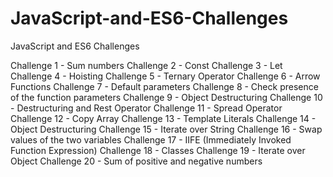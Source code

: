 # JavaScript-and-ES6-Challenges

JavaScript and ES6 Challenges

Challenge 1 - Sum numbers
Challenge 2 - Const
Challenge 3 - Let
Challenge 4 - Hoisting
Challenge 5 - Ternary Operator
Challenge 6 - Arrow Functions
Challenge 7 - Default parameters
Challenge 8 - Check presence of the function parameters
Challenge 9 - Object Destructuring
Challenge 10 - Destructuring and Rest Operator
Challenge 11 - Spread Operator
Challenge 12 - Copy Array
Challenge 13 - Template Literals
Challenge 14 - Object Destructuring
Challenge 15 - Iterate over String
Challenge 16 - Swap values of the two variables
Challenge 17 - IIFE (Immediately Invoked Function Expression)
Challenge 18 - Classes
Challenge 19 - Iterate over Object
Challenge 20 - Sum of positive and negative numbers
